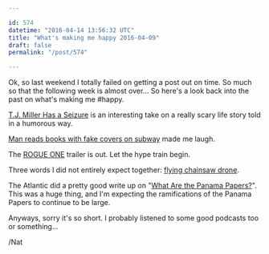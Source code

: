 ```yaml
---

id: 574
datetime: "2016-04-14 13:56:32 UTC"
title: "What's making me happy 2016-04-09"
draft: false
permalink: "/post/574"

---
```


Ok, so last weekend I totally failed on getting a post out on time. So much so that the following week is almost over... So here's a look back into the past on what's making me #happy.

[T.J. Miller Has a Seizure](https://www.youtube.com/watch?v=Kf9N5AWprG8&feature=youtu.be) is an interesting take on a really scary life story told in a humorous way.

[Man reads books with fake covers on subway](https://web.archive.org/web/20231206082107/https://boingboing.net/2016/04/07/man-reads-books-with-fake-cove.html) made me laugh.

The [ROGUE ONE](https://www.youtube.com/watch?v=Wji-BZ0oCwg) trailer is out. Let the hype train begin.

Three words I did not entirely expect together: [flying chainsaw drone](https://www.theverge.com/2016/4/4/11359828/flying-chainsaw-drone-finland).

The Atlantic did a pretty good write up on "[What Are the Panama Papers?](https://www.theatlantic.com/international/archive/2016/04/what-are-the-panama-papers/476658/)". This was a huge thing, and I'm expecting the ramifications of the Panama Papers to continue to be large.

Anyways, sorry it's so short. I probably listened to some good podcasts too or something...

/Nat

